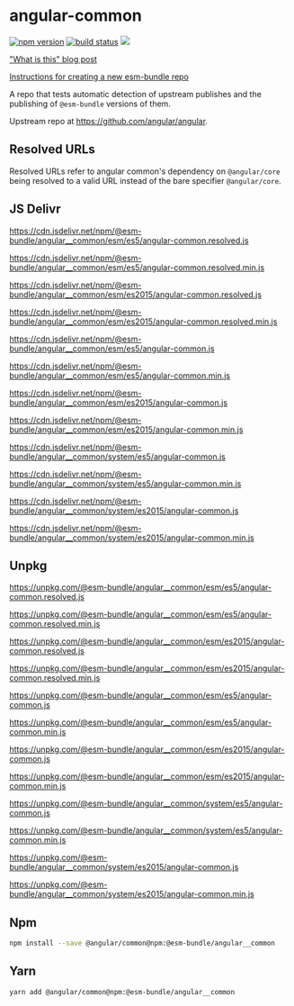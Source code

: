 # angular-common

[![npm version](https://img.shields.io/npm/v/@esm-bundle/angular__common.svg?style=flat)](https://www.npmjs.com/package/@esm-bundle/angular__common) [![build status](https://travis-ci.com/esm-bundle/angular__common.svg?branch=master)](https://travis-ci.com/esm-bundle/angular__common) [![](https://data.jsdelivr.com/v1/package/npm/@esm-bundle/angular__common/badge)](https://www.jsdelivr.com/package/npm/@esm-bundle/angular__common)

["What is this" blog post](https://medium.com/@joeldenning/an-esm-bundle-for-any-npm-package-5f850db0e04d)

[Instructions for creating a new esm-bundle repo](https://github.com/esm-bundle/new-repo-instructions)

A repo that tests automatic detection of upstream publishes and the publishing of `@esm-bundle` versions of them.

Upstream repo at https://github.com/angular/angular.

## Resolved URLs

Resolved URLs refer to angular common's dependency on `@angular/core` being resolved to a valid URL instead of the bare specifier `@angular/core`.

## JS Delivr

https://cdn.jsdelivr.net/npm/@esm-bundle/angular__common/esm/es5/angular-common.resolved.js

https://cdn.jsdelivr.net/npm/@esm-bundle/angular__common/esm/es5/angular-common.resolved.min.js

https://cdn.jsdelivr.net/npm/@esm-bundle/angular__common/esm/es2015/angular-common.resolved.js

https://cdn.jsdelivr.net/npm/@esm-bundle/angular__common/esm/es2015/angular-common.resolved.min.js

https://cdn.jsdelivr.net/npm/@esm-bundle/angular__common/esm/es5/angular-common.js

https://cdn.jsdelivr.net/npm/@esm-bundle/angular__common/esm/es5/angular-common.min.js

https://cdn.jsdelivr.net/npm/@esm-bundle/angular__common/esm/es2015/angular-common.js

https://cdn.jsdelivr.net/npm/@esm-bundle/angular__common/esm/es2015/angular-common.min.js

https://cdn.jsdelivr.net/npm/@esm-bundle/angular__common/system/es5/angular-common.js

https://cdn.jsdelivr.net/npm/@esm-bundle/angular__common/system/es5/angular-common.min.js

https://cdn.jsdelivr.net/npm/@esm-bundle/angular__common/system/es2015/angular-common.js

https://cdn.jsdelivr.net/npm/@esm-bundle/angular__common/system/es2015/angular-common.min.js

## Unpkg

https://unpkg.com/@esm-bundle/angular__common/esm/es5/angular-common.resolved.js

https://unpkg.com/@esm-bundle/angular__common/esm/es5/angular-common.resolved.min.js

https://unpkg.com/@esm-bundle/angular__common/esm/es2015/angular-common.resolved.js

https://unpkg.com/@esm-bundle/angular__common/esm/es2015/angular-common.resolved.min.js

https://unpkg.com/@esm-bundle/angular__common/esm/es5/angular-common.js

https://unpkg.com/@esm-bundle/angular__common/esm/es5/angular-common.min.js

https://unpkg.com/@esm-bundle/angular__common/esm/es2015/angular-common.js

https://unpkg.com/@esm-bundle/angular__common/esm/es2015/angular-common.min.js

https://unpkg.com/@esm-bundle/angular__common/system/es5/angular-common.js

https://unpkg.com/@esm-bundle/angular__common/system/es5/angular-common.min.js

https://unpkg.com/@esm-bundle/angular__common/system/es2015/angular-common.js

https://unpkg.com/@esm-bundle/angular__common/system/es2015/angular-common.min.js

## Npm

```sh
npm install --save @angular/common@npm:@esm-bundle/angular__common
```

## Yarn

```sh
yarn add @angular/common@npm:@esm-bundle/angular__common
```
